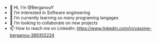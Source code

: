 - 👋 Hi, I’m @BerganouY
- 👀 I’m interested in Software engineering
- 🌱 I’m currently learning so many programing langages
- 💞️ I’m looking to collaborate on new projects
- 📫 How to reach me on LinkedIn: https://www.linkedin.com/in/yassine-berganou-389355224


<!---
BerganouY/BerganouY is a ✨ special ✨ repository because its `README.md` (this file) appears on your GitHub profile.
You can click the Preview link to take a look at your changes.
--->
